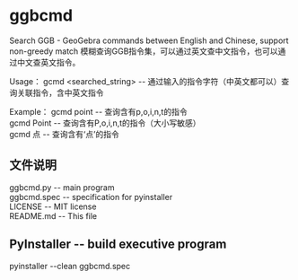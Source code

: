 # ggbcmd
Search GGB - GeoGebra commands between English and Chinese, support non-greedy  match
模糊查询GGB指令集，可以通过英文查中文指令，也可以通过中文查英文指令。

Usage： gcmd  <searched_string> -- 通过输入的指令字符（中英文都可以）查询关联指令，含中英文指令

Example： gcmd point -- 查询含有p,o,i,n,t的指令  
          gcmd Point -- 查询含有P,o,i,n,t的指令（大小写敏感）  
          gcmd 点 -- 查询含有‘点’的指令  
        
## 文件说明

ggbcmd.py -- main program  
ggbcmd.spec -- specification for pyinstaller  
LICENSE -- MIT license  
README.md -- This file  

## PyInstaller -- build executive program 

pyinstaller --clean ggbcmd.spec

